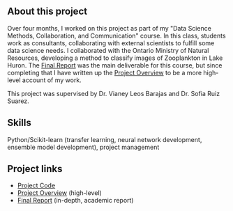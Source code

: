## About this project 
Over four months, I worked on this project as part of my "Data Science Methods, Collaboration, and Communication" course. 
In this class, students work as consultants, collaborating with external scientists to fulfill some data science needs. 
I collaborated with the Ontario Ministry of Natural Resources, developing a method to classify images of Zooplankton in Lake Huron. 
The [Final Report](Zooplankton_Final_Report.pdf) was the main deliverable for this course, but since completing that I have written up the [Project Overview](overview.md) to be a more high-level account of my work. 

This project was supervised by Dr. Vianey Leos Barajas and Dr. Sofia Ruiz Suarez. 

## Skills
Python/Scikit-learn (transfer learning, neural network development, ensemble model development), project management


## Project links
- [Project Code](FullPipeline_trimmed.ipynb)
- [Project Overview](overview.md) (high-level)
- [Final Report](Zooplankton_Final_Report.pdf) (in-depth, academic report)
  
